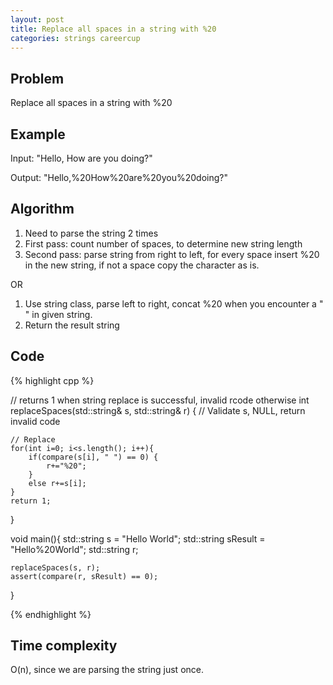 ```yaml
---
layout: post
title: Replace all spaces in a string with %20
categories: strings careercup
---
```


## Problem

Replace all spaces in a string with %20

## Example

Input: "Hello, How are you doing?"

Output: "Hello,%20How%20are%20you%20doing?" 

## Algorithm
1. Need to parse the string 2 times
2. First pass: count number of spaces, to determine new string length
3. Second pass: parse string from right to left, for every space insert %20 in the new string, if not a space copy the character as is.

OR 

1. Use string class, parse left to right, concat %20 when you encounter a " " in given string.
2. Return the result string

## Code
{% highlight cpp %}

// returns 1 when string replace is successful, invalid rcode otherwise
int replaceSpaces(std::string& s, std::string& r) {
	// Validate s, NULL, return invalid code
	
	// Replace
	for(int i=0; i<s.length(); i++){
		if(compare(s[i], " ") == 0) {
			r+="%20";
		}
		else r+=s[i];
	}
	return 1;
}

void main(){
	std::string s = "Hello World";
	std::string sResult = "Hello%20World";
	std::string r;
	
	replaceSpaces(s, r);
	assert(compare(r, sResult) == 0);
}

{% endhighlight %}

## Time complexity

O(n), since we are parsing the string just once.